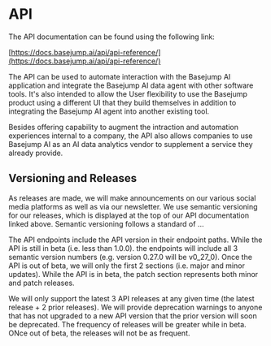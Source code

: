# API

The API documentation can be found using the following link:

[https://docs.basejump.ai/api/api-reference/](https://docs.basejump.ai/api/api-reference/)

The API can be used to automate interaction with the Basejump AI application and integrate the Basejump AI data agent with other software tools. It's also intended to allow the User flexibility to use the Basejump product using a different UI that they build themselves in addition to integrating the Basejump AI agent into another existing tool.

Besides offering capability to augment the intraction and automation experiences internal to a company, the API also allows companies to use Basejump AI as an AI data analytics vendor to supplement a service they already provide.

## Versioning and Releases

As releases are made, we will make announcements on our various social media platforms as well as via our newsletter. We use semantic versioning for our releases, which is displayed at the top of our API documentation linked above. Semantic versioning follows a standard of <major update>.<minor update>.<patch>.

The API endpoints include the API version in their endpoint paths. While the API is still in beta (i.e. less than 1.0.0). the endpoints will include all 3 semantic version numbers (e.g. version 0.27.0 will be v0_27_0). Once the API is out of beta, we will only the first 2 sections (i.e. major and minor updates). While the API is in beta, the patch section represents both minor and patch releases.

We will only support the latest 3 API releases at any given time (the latest release + 2 prior releases). We will provide deprecation warnings to anyone that has not upgraded to a new API version that the prior version will soon be deprecated. The frequency of releases will be greater while in beta. ONce out of beta, the releases will not be as frequent.


